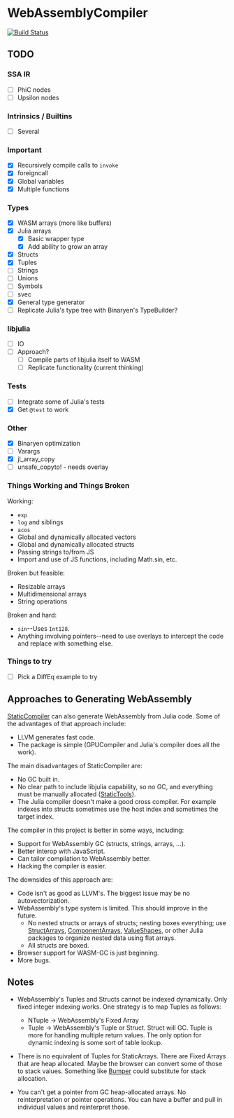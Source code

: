 # WebAssemblyCompiler

[![Build Status](https://github.com/tshort/WebAssemblyCompiler.jl/actions/workflows/CI.yml/badge.svg?branch=main)](https://github.com/tshort/WebAssemblyCompiler.jl/actions/workflows/CI.yml?query=branch%3Amain)



## TODO

### SSA IR

* [ ] PhiC nodes
* [ ] Upsilon nodes

### Intrinsics / Builtins

* [ ] Several

### Important

* [x] Recursively compile calls to `invoke`
* [x] foreigncall
* [x] Global variables
* [x] Multiple functions

### Types

* [x] WASM arrays (more like buffers)
* [x] Julia arrays
  - [x] Basic wrapper type
  - [x] Add ability to grow an array
* [x] Structs
* [x] Tuples
* [ ] Strings
* [ ] Unions
* [ ] Symbols
* [ ] svec
* [x] General type generator
* [ ] Replicate Julia's type tree with Binaryen's TypeBuilder?

### libjulia

* [ ] IO
* [ ] Approach?
    * [ ] Compile parts of libjulia itself to WASM
    * [ ] Replicate functionality (current thinking)

### Tests

* [ ] Integrate some of Julia's tests
* [x] Get `@test` to work

### Other

* [x] Binaryen optimization
* [ ] Varargs
* [x] jl_array_copy
* [ ] unsafe_copyto! - needs overlay

### Things Working and Things Broken

Working:

* `exp`
* `log` and siblings
* `acos`
* Global and dynamically allocated vectors
* Global and dynamically allocated structs
* Passing strings to/from JS
* Import and use of JS functions, including Math.sin, etc.

Broken but feasible:

* Resizable arrays
* Multidimensional arrays
* String operations

Broken and hard:

* `sin`--Uses `Int128`.
* Anything involving pointers--need to use overlays to intercept the code and replace with something else.


### Things to try

* [ ] Pick a DiffEq example to try


## Approaches to Generating WebAssembly

[StaticCompiler](https://github.com/tshort/StaticCompiler.jl) can also generate WebAssembly from Julia code. Some of the advantages of that approach include:
* LLVM generates fast code.
* The package is simple (GPUCompiler and Julia's compiler does all the work).

The main disadvantages of StaticCompiler are:
* No GC built in.
* No clear path to include libjulia capability, so no GC, and everything must be manually allocated ([StaticTools](https://github.com/brenhinkeller/StaticTools.jl)).
* The Julia compiler doesn't make a good cross compiler. For example indexes into structs sometimes use the host index and sometimes the target index.

The compiler in this project is better in some ways, including:
* Support for WebAssembly GC (structs, strings, arrays, ...).
* Better interop with JavaScript.
* Can tailor compilation to WebAssembly better.
* Hacking the compiler is easier.

The downsides of this approach are:
* Code isn't as good as LLVM's. The biggest issue may be no autovectorization.
* WebAssembly's type system is limited. This should improve in the future.
  * No nested structs or arrays of structs; nesting boxes everything; use [StructArrays](https://github.com/JuliaArrays/StructArrays.jl), [ComponentArrays](https://github.com/jonniedie/ComponentArrays.jl), [ValueShapes](https://github.com/oschulz/ValueShapes.jl), or other Julia packages to organize nested data using flat arrays.
  * All structs are boxed.
* Browser support for WASM-GC is just beginning.
* More bugs.

## Notes

* WebAssembly's Tuples and Structs cannot be indexed dynamically. Only fixed integer indexing works. One strategy is to map Tuples as follows:
  - NTuple -> WebAssembly's Fixed Array
  - Tuple -> WebAssembly's Tuple or Struct. Struct will GC. Tuple is more for handling multiple return values. The only option for dynamic indexing is some sort of table lookup.  

* There is no equivalent of Tuples for StaticArrays. There are Fixed Arrays that are heap allocated. Maybe the browser can convert some of those to stack values. Something like [Bumper](https://github.com/MasonProtter/Bumper.jl) could substitute for stack allocation.

* You can't get a pointer from GC heap-allocated arrays. No reinterpretation or pointer operations. You can have a buffer and pull in individual values and reinterpret those.